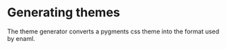 # Generating themes

The theme generator converts a pygments css theme into the format used
by enaml.

